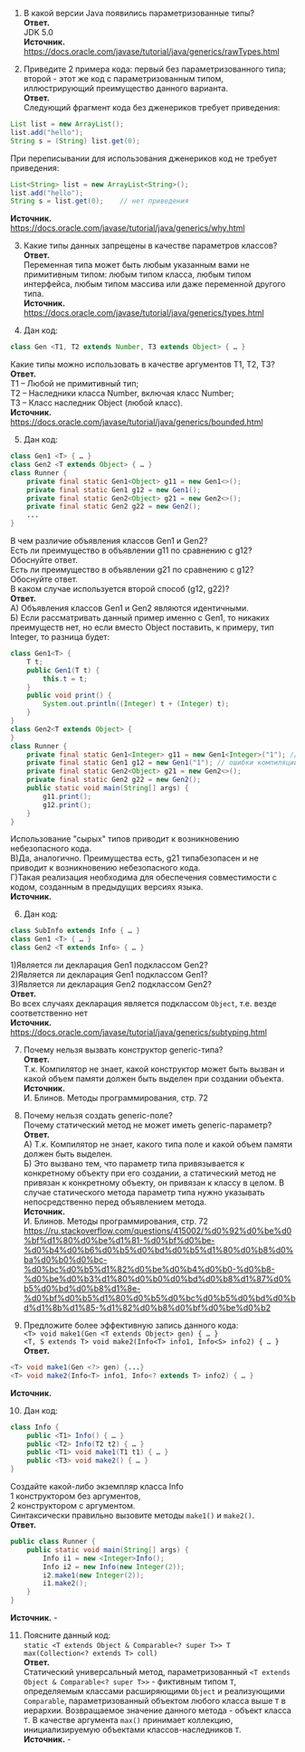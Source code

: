 1. В какой версии Java появились параметризованные типы?  
**Ответ.**   
JDK 5.0  
**Источник.**  
https://docs.oracle.com/javase/tutorial/java/generics/rawTypes.html

2. Приведите 2 примера кода: первый без параметризованного типа; второй - этот же код с параметризованным типом, иллюстрирующий преимущество данного варианта.   
**Ответ.**   
Следующий фрагмент кода без дженериков требует приведения:  
```java  
List list = new ArrayList();
list.add("hello");
String s = (String) list.get(0);
```  
При переписывании для использования дженериков код не требует приведения:  
```java  
List<String> list = new ArrayList<String>();
list.add("hello");
String s = list.get(0);    // нет приведения
``` 
**Источник.**  
https://docs.oracle.com/javase/tutorial/java/generics/why.html   

3. Какие типы данных запрещены в качестве параметров классов?  
**Ответ.**   
Переменная типа может быть любым указанным вами не примитивным типом: любым типом класса, любым типом интерфейса, любым типом массива или даже переменной другого типа.  
**Источник.**  
https://docs.oracle.com/javase/tutorial/java/generics/types.html 

4. Дан код:  
```java
class Gen <T1, T2 extends Number, T3 extends Object> { … }
```
Какие типы можно использовать в качестве аргументов T1, T2, T3?  
**Ответ.**   
Т1 – Любой не примитивный тип;  
Т2 – Наследники класса Number, включая класс Number;  
Т3 – Класс наследник Оbject (любой класс).  
**Источник.**   
https://docs.oracle.com/javase/tutorial/java/generics/bounded.html  

5. Дан код:  
```java
class Gen1 <T> { … }
class Gen2 <T extends Object> { … }
class Runner {
	private final static Gen1<Object> g11 = new Gen1<>();
	private final static Gen1 g12 = new Gen1();
	private final static Gen2<Object> g21 = new Gen2<>();
	private final static Gen2 g22 = new Gen2();
	...
}
```
В чем различие объявления классов Gen1 и Gen2?  
Есть ли преимущество в объявлении g11 по сравнению с g12? Обоснуйте ответ.   
Есть ли преимущество в объявлении g21 по сравнению с  g12? Обоснуйте ответ.   
В каком случае используется второй способ (g12, g22)?  
**Ответ.**  
А) Объявления классов Gen1 и Gen2 являются идентичными.  
Б) Если рассматривать данный пример именно с Gen1, то никаких преимуществ нет, но если вместо Object поставить, к примеру, тип Integer, то разница будет:  
```java
class Gen1<T> {
    T t;
    public Gen1(T t) {
        this.t = t;
    }
    public void print() {
        System.out.println((Integer) t + (Integer) t);
    }
}
class Gen2<T extends Object> {
}
class Runner {
    private final static Gen1<Integer> g11 = new Gen1<Integer>("1"); // ошибка компиляции 
    private final static Gen1 g12 = new Gen1("1"); // ошибки компиляции нет, но возникает исключение во время выполнения программы
    private final static Gen2<Object> g21 = new Gen2<>();
    private final static Gen2 g22 = new Gen2();
    public static void main(String[] args) {
        g11.print();
        g12.print();
    }
}
```  
Использование "сырых" типов приводит к возникновению небезопасного кода.  
В)Да, аналогично. Преимущества есть, g21 типабезопасен и не приводит к возникновению небезопасного кода.  
Г)Такая реализация необходима для обеспечения совместимости с кодом, созданным в предыдущих версиях языка.  
**Источник.**  

6. Дан код:  
```java
class SubInfo extends Info { … }  
class Gen1 <T> { … }  
class Gen2 <T extends Info> { … }  
```
1)Является ли декларация Gen1<Info> подклассом Gen2<Info>?  
2)Является ли декларация Gen1<SubInfo> подклассом Gen1<Info>?  
3)Является ли декларация Gen2<SubInfo> подклассом Gen2<Info>?  
**Ответ.**    
Во всех случаях декларация является подклассом ``Object``, т.е. везде соответственно нет  
**Источник.**  
https://docs.oracle.com/javase/tutorial/java/generics/subtyping.html 

7. Почему нельзя вызвать конструктор generic-типа?  
**Ответ.**  
Т.к. Компилятор не знает, какой конструктор может быть вызван и какой объем памяти должен быть выделен при создании объекта.   
**Источник.**   
И. Блинов. Методы программирования, стр. 72  

8. Почему нельзя создать generic-поле?  
Почему статический метод не может иметь generic-параметр?  
**Ответ.**  
А) Т.к. Компилятор не знает, какого типа поле и какой объем памяти должен быть выделен.  
Б) Это вызвано тем, что параметр типа привязывается к конкретному объекту при его создании, а статический метод не привязан к конкретному объекту, он привязан к классу в целом.  В случае статического метода параметр типа нужно указывать непосредственно перед объявлением метода.  
**Источник.**   
И. Блинов. Методы программирования, стр. 72  
https://ru.stackoverflow.com/questions/415002/%d0%92%d0%be%d0%bf%d1%80%d0%be%d1%81-%d0%bf%d0%be-%d0%b4%d0%b6%d0%b5%d0%bd%d0%b5%d1%80%d0%b8%d0%ba%d0%b0%d0%bc-%d0%bc%d0%b5%d1%82%d0%be%d0%b4%d0%b0-%d0%b8-%d0%be%d0%b3%d1%80%d0%b0%d0%bd%d0%b8%d1%87%d0%b5%d0%bd%d0%b8%d1%8e-%d0%bf%d0%b5%d1%80%d0%b5%d0%bc%d0%b5%d0%bd%d0%bd%d1%8b%d1%85-%d1%82%d0%b8%d0%bf%d0%be%d0%b2   

9. Предложите более эффективную запись данного кода:  
``<T> void make1(Gen <T extends Object> gen) { … }``    
``<T, S extends T> void make2(Info<T> info1, Info<S> info2) { … }``  
**Ответ.**
```java
<T> void make1(Gen <?> gen) {...}
<T> void make2(Info<T> info1, Info<? extends T> info2) { … }
```
**Источник.**  

10. Дан код:  
```java
class Info { 
	public <T1> Info() { … }
	public <T2> Info(T2 t2) { … }
	public <T1> void make1(T1 t1) { … }
	public <T3> void make2() { … }
}
```
Создайте какой-либо экземпляр класса Info  
1	конструктором без аргументов,  
2	конструктором с аргументом.  
Синтаксически правильно вызовите методы ``make1()`` и ``make2()``.  
**Ответ.**   
```java  
public class Runner {
    public static void main(String[] args) {
        Info i1 = new <Integer>Info();
        Info i2 = new Info(new Integer(2));
        i2.make1(new Integer(2));
        i1.make2();
    }
}
```  
**Источник.**  -  

11. Поясните данный код:  
``static <T extends Object & Comparable<? super T>> T max(Collection<? extends T> coll)``  
**Ответ.**  
Статический универсальный метод, параметризованный ``<T extends Object & Comparable<? super T>>`` - фиктивным типом ``Т``, определяемым классами расширяющими ``Object`` и реализующими ``Comparable``, параметризованный объектом любого класса выше ``T`` в иерархии. Возвращаемое значение данного метода - объект класса ``T``.
В качестве аргумента ``max()`` принимает коллекцию, инициализируемую объектами классов-наследников ``Т``.  
**Источник.** -


